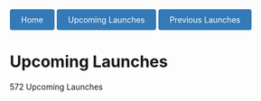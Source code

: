 <html>
<head>
  <title>Upcoming Launches</title>
  <link rel="icon" href="RocketLaunchNavigatorIcon.ico" type="image/ico">
  <div>  
    <a href="https://www.rocketlaunchnavigator.com" class="button">Home</a>
    <a href="https://www.rocketlaunchnavigator.com/UpcomingLaunches" class="button">Upcoming Launches</a>
    <a href="https://www.rocketlaunchnavigator.com/PreviousLaunches" class="button">Previous Launches</a>
  <div>
<head>
<body>
  <h1>Upcoming Launches</h1>
  <p>572 Upcoming Launches</p>
<style>
  .button {
    display: inline-block;
    padding: 10px 20px;
    background-color: #337ab7;
    color: #fff;
    text-decoration: none;
    border-radius: 4px;
}

  .button:hover {
      background-color: #23527c;
}
  body {
  display: flex;
  flex-direction: column;
  align-items: center;
  justify-content: center;
  height: 100vh;
  margin: 0;
}

header {
  font-size: 24px;
  text-align: center;
}

p {
  font-size: 16px;
  text-align: center;
}

.launch-container {
  display: flex;
  flex-direction: column;
  align-items: center;
  justify-content: space-between;
  height: 400px;
}

.launch-item {
  display: flex;
  flex-direction: column;
  align-items: center;
  justify-content: center;
  margin-bottom: 20px;
}

.launch-box {
  width: 400px;
  height: 500px;
  background-color: #310198;
  display: flex;
  flex-direction: column;
  align-items: center;
  justify-content: center;
  text-align: center;
  color: rgb(255, 255, 255);
}

.launch-image {
  width: 400px; /* Adjust the width as desired */
  height: auto; /* Maintain aspect ratio */
  margin-bottom: 0px;
  margin-top: 30px; /* Adjust the margin-top as desired */
}
</style>

<div class="launch-container">
<script>
const apiKey = '2578b44e83f2942913e1e7775ffdb3a9beed808d'; // Replace 'YOUR_API_KEY' with your actual API key
const apiUrl = `https://ll.thespacedevs.com/2.2.0/launch/upcoming/?limit=572&api_key=${apiKey}`;

async function fetchRocketLaunches() {
  try {
    const response = await fetch(apiUrl);
    if (!response.ok) {
      throw new Error('Failed to fetch data from the API');
    }
    const data = await response.json();
    if (data && data.results) {
      const launches = data.results.filter((launch) => launch.status.id !== 3 && launch.status.id !== 4);
      launches.forEach((launch) => {
        const { name, net, pad, rocket, webcast_live, status, net_precision, image } = launch;
        const launchItem = document.createElement('div');
        launchItem.classList.add('launch-item');
        const launchImage = new Image();
        launchImage.src = image; // Replace with actual image URL
        launchImage.alt = 'Launch Image';
        launchImage.classList.add('launch-image');
        const launchBox = document.createElement('div');
        launchBox.classList.add('launch-box');
        launchBox.innerHTML = `
          <h2>${name}</h2>
          <p>Rocket: ${rocket.configuration.full_name}</p>
          <p>NET: ${net}</p>
          <p>Status: ${status.abbrev}</p>
          <p>NET Precestion: ${net_precision && net_precision.name}</p> <!-- Add null check for net_precision -->
          <p>Launch Pad: ${pad.name}</p>
          <p>Pad Location: ${pad.location.name}</p>
          <p>Webcast Live: ${webcast_live}</p>
        `;
        launchItem.appendChild(launchImage);
        launchItem.appendChild(launchBox);
        document.querySelector('.launch-container').appendChild(launchItem);
      });
    } else {
      const noDataText = document.createElement('p');
      noDataText.textContent = 'No launch data available.';
      document.body.appendChild(noDataText);
    }
  } catch (error) {
    const errorText = document.createElement('p');
    errorText.textContent = `An error occurred while fetching the data: ${error}`;
    document.body.appendChild(errorText);
  }
}

fetchRocketLaunches();
</script>
</div>

</body>
</html>
